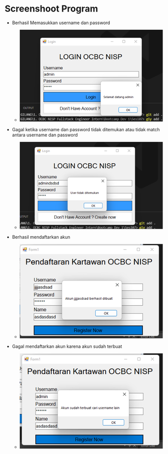 # Screenshoot Program
- Berhasil Memasukkan username dan password
    - ![loginformSuccess](loginForm.png)
- Gagal ketika username dan password tidak ditemukan atau tidak match antara username dan password
    - ![loginFormFailed](LoginFormFailed.png)
  
- Berhasil mendaftarkan akun
    - ![registerFormSuccess](RegisterFormSuccess.png)
  
- Gagal mendaftarkan akun karena akun sudah terbuat
    - ![registerFormFailed](registerFormFailed.png)
